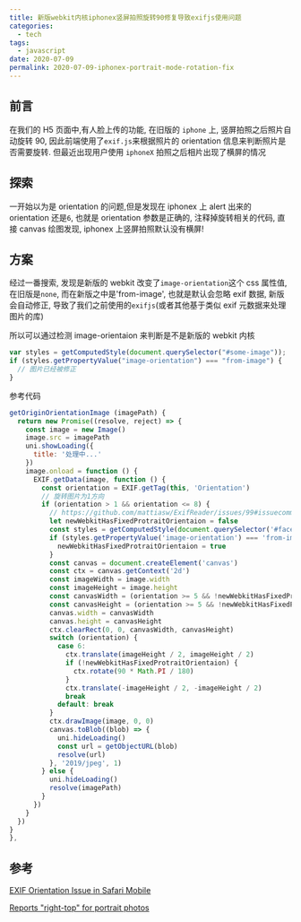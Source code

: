 ```yaml
---
title: 新版webkit内核iphonex竖屏拍照旋转90修复导致exifjs使用问题
categories:
  - tech
tags:
  - javascript
date: 2020-07-09
permalink: 2020-07-09-iphonex-portrait-mode-rotation-fix
---
```


## 前言

在我们的 H5 页面中,有人脸上传的功能, 在旧版的 `iphone` 上, 竖屏拍照之后照片自动旋转 90, 因此前端使用了`exif.js`来根据照片的 orientation 信息来判断照片是否需要旋转. 但最近出现用户使用 `iphoneX` 拍照之后相片出现了横屏的情况

## 探索

一开始以为是 orientation 的问题,但是发现在 iphonex 上 alert 出来的 orientation 还是`6`, 也就是 orientation 参数是正确的, 注释掉旋转相关的代码, 直接 canvas 绘图发现, iphonex 上竖屏拍照默认没有横屏!

## 方案

经过一番搜索, 发现是新版的 webkit 改变了`image-orientation`这个 css 属性值, 在旧版是`none`, 而在新版之中是'from-image', 也就是默认会忽略 exif 数据, 新版会自动修正, 导致了我们之前使用的`exifjs`(或者其他基于类似 exif 元数据来处理图片的库)

所以可以通过检测 image-orientaion 来判断是不是新版的 webkit 内核

```js
var styles = getComputedStyle(document.querySelector("#some-image"));
if (styles.getPropertyValue("image-orientation") === "from-image") {
  // 图片已经被修正
}
```

参考代码

```js
getOriginOrientationImage (imagePath) {
  return new Promise((resolve, reject) => {
    const image = new Image()
    image.src = imagePath
    uni.showLoading({
      title: '处理中...'
    })
    image.onload = function () {
      EXIF.getData(image, function () {
        const orientation = EXIF.getTag(this, 'Orientation')
        // 旋转图片为1方向
        if (orientation > 1 && orientation <= 8) {
          // https://github.com/mattiasw/ExifReader/issues/99#issuecomment-640217716
          let newWebkitHasFixedProtraitOrientaion = false
          const styles = getComputedStyle(document.querySelector('#face-image'))
          if (styles.getPropertyValue('image-orientation') === 'from-image') {
            newWebkitHasFixedProtraitOrientaion = true
          }
          const canvas = document.createElement('canvas')
          const ctx = canvas.getContext('2d')
          const imageWidth = image.width
          const imageHeight = image.height
          const canvasWidth = (orientation >= 5 && !newWebkitHasFixedProtraitOrientaion) ? imageHeight : imageWidth
          const canvasHeight = (orientation >= 5 && !newWebkitHasFixedProtraitOrientaion) ? imageWidth : imageHeight
          canvas.width = canvasWidth
          canvas.height = canvasHeight
          ctx.clearRect(0, 0, canvasWidth, canvasHeight)
          switch (orientation) {
            case 6:
              ctx.translate(imageHeight / 2, imageHeight / 2)
              if (!newWebkitHasFixedProtraitOrientaion) {
                ctx.rotate(90 * Math.PI / 180)
              }
              ctx.translate(-imageHeight / 2, -imageHeight / 2)
              break
            default: break
          }
          ctx.drawImage(image, 0, 0)
          canvas.toBlob((blob) => {
            uni.hideLoading()
            const url = getObjectURL(blob)
            resolve(url)
          }, '2019/jpeg', 1)
        } else {
          uni.hideLoading()
          resolve(imagePath)
        }
      })
    }
  })
}
},
```

## 参考

[EXIF Orientation Issue in Safari Mobile](https://stackoverflow.com/questions/61390195/exif-orientation-issue-in-safari-mobile)

[Reports "right-top" for portrait photos](https://github.com/mattiasw/ExifReader/issues/99#issuecomment-640217716)
